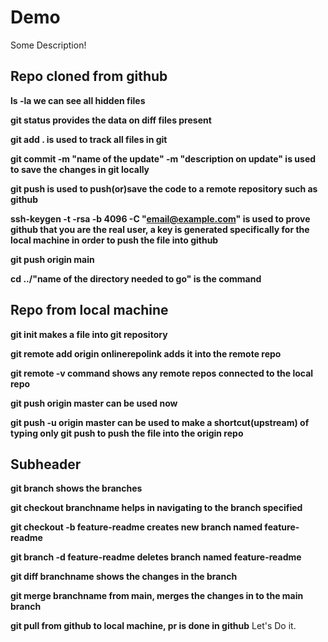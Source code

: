 # Demo

Some Description!
## Repo cloned from github

**ls -la we can see all hidden files**

**git status provides the data on diff files present**

**git add . is used to track all files in git**

**git commit -m "name of the update" -m "description on update" is used to save the changes in git locally**

**git push is used to push(or)save the code to a remote repository such as github**

**ssh-keygen -t -rsa -b 4096 -C "email@example.com" is used to prove github that you are the real user, a key is generated specifically for the local machine in order to push the file into github** 

**git push origin main**

**cd ../"name of the directory needed to go" is the command**



## Repo from local machine

**git init makes a file into git repository**

**git remote add origin onlinerepolink adds it into the remote repo**

**git remote -v command shows any remote repos connected to the local repo**

**git push origin master can be used now**

**git push -u origin master can be used to make a shortcut(upstream) of typing only git push to push the file into the origin repo**

## Subheader

**git branch shows the branches**


**git checkout branchname helps in navigating to the branch specified**

**git checkout -b feature-readme creates new branch named feature-readme**

**git branch -d feature-readme deletes branch named feature-readme**

**git diff branchname shows the changes in the branch**

**git merge branchname from main, merges the changes in to the main branch**

**git pull from github to local machine, pr is done in github** 
Let's Do it.